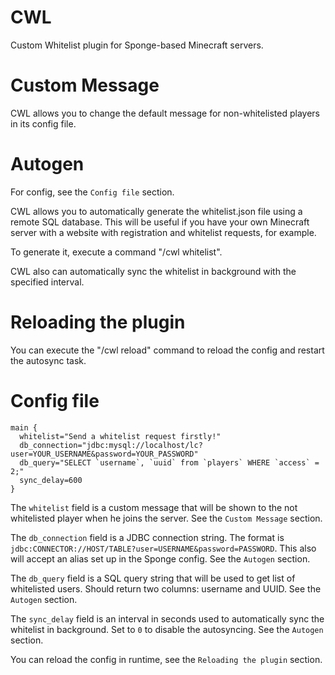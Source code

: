 # CWL
Custom Whitelist plugin for Sponge-based Minecraft servers.

# Custom Message
CWL allows you to change the default message for non-whitelisted players in its config file.

# Autogen
For config, see the `Config file` section.

CWL allows you to automatically generate the whitelist.json file using a remote SQL database. This will be useful if you have your own Minecraft server with a 
website with registration and whitelist requests, for example.

To generate it, execute a command "/cwl whitelist".

CWL also can automatically sync the whitelist in background with the specified interval.

# Reloading the plugin
You can execute the "/cwl reload" command to reload the config and restart the autosync task.

# Config file 
```
main {
  whitelist="Send a whitelist request firstly!"
  db_connection="jdbc:mysql://localhost/lc?user=YOUR_USERNAME&password=YOUR_PASSWORD"
  db_query="SELECT `username`, `uuid` from `players` WHERE `access` = 2;"
  sync_delay=600
}
```

The `whitelist` field is a custom message that will be shown to the not whitelisted player when he joins the server. See the `Custom Message` section.

The `db_connection` field is a JDBC connection string. The format is `jdbc:CONNECTOR://HOST/TABLE?user=USERNAME&password=PASSWORD`. This also will accept an alias set up in the Sponge config. See the `Autogen` section.

The `db_query` field is a SQL query string that will be used to get list of whitelisted users. Should return two columns: username and UUID. See the `Autogen` section.

The `sync_delay` field is an interval in seconds used to automatically sync the whitelist in background. Set to `0` to disable the autosyncing. See the `Autogen` section.

You can reload the config in runtime, see the `Reloading the plugin` section.